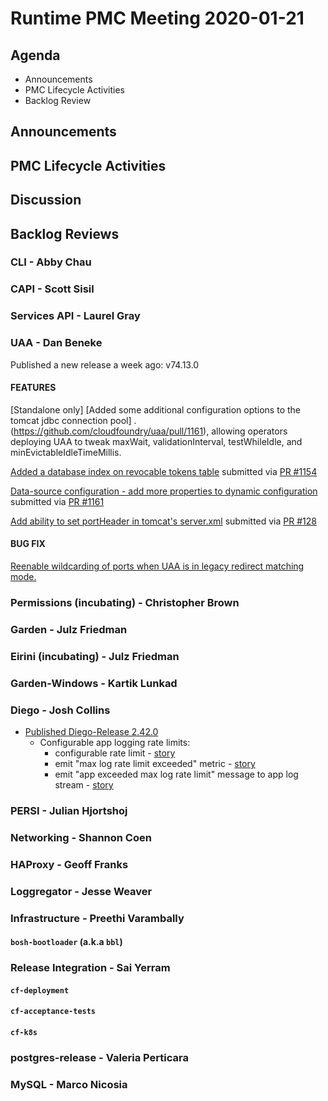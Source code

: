 # Runtime PMC Meeting 2020-01-21

## Agenda

* Announcements
* PMC Lifecycle Activities
* Backlog Review


## Announcements


## PMC Lifecycle Activities


## Discussion


## Backlog Reviews

### CLI - Abby Chau


### CAPI - Scott Sisil


### Services API - Laurel Gray


### UAA - Dan Beneke
Published a new release a week ago: v74.13.0

   #### FEATURES
   [Standalone only] [Added some additional configuration options to the tomcat jdbc connection pool] .   (https://github.com/cloudfoundry/uaa/pull/1161), allowing operators deploying UAA to tweak maxWait, validationInterval, testWhileIdle, and minEvictableIdleTimeMillis.

   [Added a database index on revocable tokens table](https://www.pivotaltracker.com/n/projects/997278/stories/169775896) submitted via [PR #1154](https://github.com/cloudfoundry/uaa/pull/1154)

   [Data-source configuration - add more properties to dynamic configuration](https://www.pivotaltracker.com/n/projects/997278/stories/170207885) submitted via [PR #1161](https://github.com/cloudfoundry/uaa/pull/1161)

   [Add ability to set portHeader in tomcat's server.xml](https://github.com/cloudfoundry/uaa-release/pull/128) submitted via [PR #128](https://github.com/cloudfoundry/uaa-release/pull/128)


#### BUG FIX
   [Reenable wildcarding of ports when UAA is in legacy redirect matching mode.](https://github.com/cloudfoundry/uaa/pull/1140)


### Permissions (incubating) - Christopher Brown


### Garden - Julz Friedman


### Eirini (incubating) - Julz Friedman


### Garden-Windows - Kartik Lunkad


### Diego - Josh Collins
- [Published Diego-Release 2.42.0](https://github.com/cloudfoundry/diego-release/releases/tag/v2.42.0)
  - Configurable app logging rate limits:
    - configurable rate limit - [story](https://www.pivotaltracker.com/story/show/170087515)
    - emit "max log rate limit exceeded" metric - [story](https://www.pivotaltracker.com/story/show/170092226)
    - emit "app exceeded max log rate limit" message to app log stream - [story](https://www.pivotaltracker.com/story/show/170092847)

### PERSI - Julian Hjortshoj


### Networking - Shannon Coen


### HAProxy - Geoff Franks


### Loggregator - Jesse Weaver


### Infrastructure - Preethi Varambally

#### `bosh-bootloader` (a.k.a `bbl`)


### Release Integration - Sai Yerram

#### `cf-deployment`


#### `cf-acceptance-tests`


#### `cf-k8s`


### postgres-release - Valeria Perticara


### MySQL - Marco Nicosia
